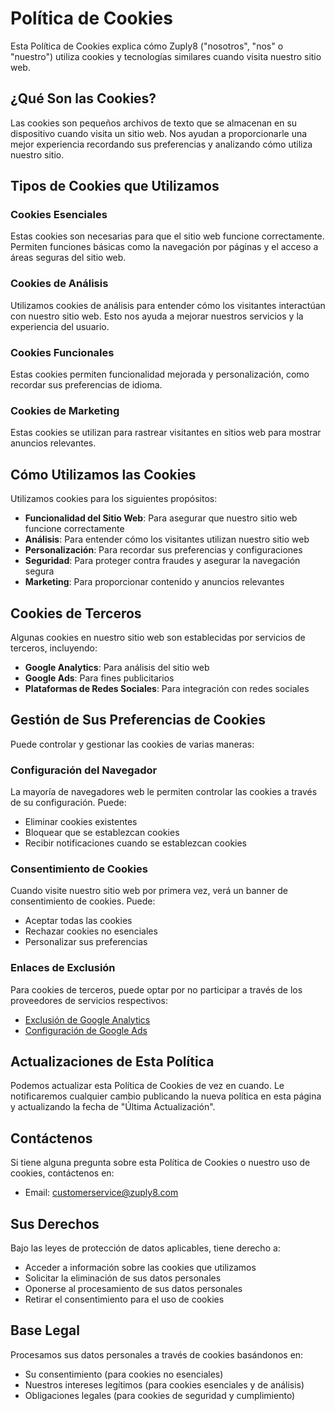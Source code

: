 # Política de Cookies

Esta Política de Cookies explica cómo Zuply8 ("nosotros", "nos" o "nuestro") utiliza cookies y tecnologías similares cuando visita nuestro sitio web.

## ¿Qué Son las Cookies?

Las cookies son pequeños archivos de texto que se almacenan en su dispositivo cuando visita un sitio web. Nos ayudan a proporcionarle una mejor experiencia recordando sus preferencias y analizando cómo utiliza nuestro sitio.

## Tipos de Cookies que Utilizamos

### Cookies Esenciales

Estas cookies son necesarias para que el sitio web funcione correctamente. Permiten funciones básicas como la navegación por páginas y el acceso a áreas seguras del sitio web.

### Cookies de Análisis

Utilizamos cookies de análisis para entender cómo los visitantes interactúan con nuestro sitio web. Esto nos ayuda a mejorar nuestros servicios y la experiencia del usuario.

### Cookies Funcionales

Estas cookies permiten funcionalidad mejorada y personalización, como recordar sus preferencias de idioma.

### Cookies de Marketing

Estas cookies se utilizan para rastrear visitantes en sitios web para mostrar anuncios relevantes.

## Cómo Utilizamos las Cookies

Utilizamos cookies para los siguientes propósitos:

- **Funcionalidad del Sitio Web**: Para asegurar que nuestro sitio web funcione correctamente
- **Análisis**: Para entender cómo los visitantes utilizan nuestro sitio web
- **Personalización**: Para recordar sus preferencias y configuraciones
- **Seguridad**: Para proteger contra fraudes y asegurar la navegación segura
- **Marketing**: Para proporcionar contenido y anuncios relevantes

## Cookies de Terceros

Algunas cookies en nuestro sitio web son establecidas por servicios de terceros, incluyendo:

- **Google Analytics**: Para análisis del sitio web
- **Google Ads**: Para fines publicitarios
- **Plataformas de Redes Sociales**: Para integración con redes sociales

## Gestión de Sus Preferencias de Cookies

Puede controlar y gestionar las cookies de varias maneras:

### Configuración del Navegador

La mayoría de navegadores web le permiten controlar las cookies a través de su configuración. Puede:

- Eliminar cookies existentes
- Bloquear que se establezcan cookies
- Recibir notificaciones cuando se establezcan cookies

### Consentimiento de Cookies

Cuando visite nuestro sitio web por primera vez, verá un banner de consentimiento de cookies. Puede:

- Aceptar todas las cookies
- Rechazar cookies no esenciales
- Personalizar sus preferencias

### Enlaces de Exclusión

Para cookies de terceros, puede optar por no participar a través de los proveedores de servicios respectivos:

- [Exclusión de Google Analytics](https://tools.google.com/dlpage/gaoptout)
- [Configuración de Google Ads](https://adssettings.google.com/)

## Actualizaciones de Esta Política

Podemos actualizar esta Política de Cookies de vez en cuando. Le notificaremos cualquier cambio publicando la nueva política en esta página y actualizando la fecha de "Última Actualización".

## Contáctenos

Si tiene alguna pregunta sobre esta Política de Cookies o nuestro uso de cookies, contáctenos en:

- Email: customerservice@zuply8.com

## Sus Derechos

Bajo las leyes de protección de datos aplicables, tiene derecho a:

- Acceder a información sobre las cookies que utilizamos
- Solicitar la eliminación de sus datos personales
- Oponerse al procesamiento de sus datos personales
- Retirar el consentimiento para el uso de cookies

## Base Legal

Procesamos sus datos personales a través de cookies basándonos en:

- Su consentimiento (para cookies no esenciales)
- Nuestros intereses legítimos (para cookies esenciales y de análisis)
- Obligaciones legales (para cookies de seguridad y cumplimiento)
